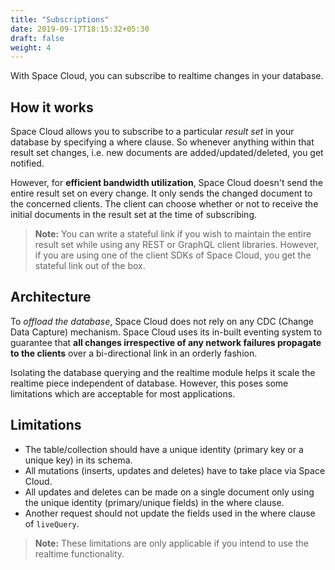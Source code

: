 ```yaml
---
title: "Subscriptions"
date: 2019-09-17T18:15:32+05:30
draft: false
weight: 4
---
```


With Space Cloud, you can subscribe to realtime changes in your database.


## How it works

Space Cloud allows you to subscribe to a particular _result set_ in your database by specifying a where clause. So whenever anything within that result set changes, i.e. new documents are added/updated/deleted, you get notified. 

However, for **efficient bandwidth utilization**, Space Cloud doesn't send the entire result set on every change. It only sends the changed document to the concerned clients. The client can choose whether or not to receive the initial documents in the result set at the time of subscribing. 

> **Note:** You can write a stateful link if you wish to maintain the entire result set while using any REST or GraphQL client libraries. However, if you are using one of the client SDKs of Space Cloud, you get the stateful link out of the box.

## Architecture

To _offload the database_, Space Cloud does not rely on any CDC (Change Data Capture) mechanism. Space Cloud uses its in-built eventing system to guarantee that **all changes irrespective of any network failures propagate to the clients** over a bi-directional link in an orderly fashion. 

Isolating the database querying and the realtime module helps it scale the realtime piece independent of database. However, this poses some limitations which are acceptable for most applications. 

## Limitations

- The table/collection should have a unique identity (primary key or a unique key) in its schema.
- All mutations (inserts, updates and deletes) have to take place via Space Cloud.
- All updates and deletes can be made on a single document only using the unique identity (primary/unique fields) in the where clause.
- Another request should not update the fields used in the where clause of `liveQuery`.

> **Note:** These limitations are only applicable if you intend to use the realtime functionality.